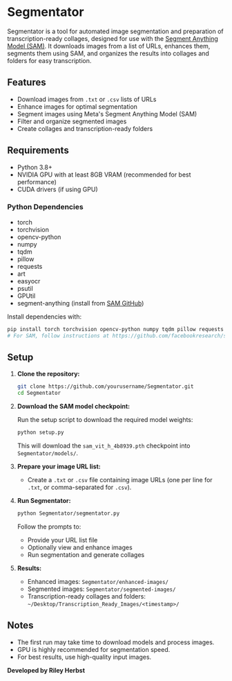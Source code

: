# Segmentator

Segmentator is a tool for automated image segmentation and preparation of transcription-ready collages, designed for use with the [Segment Anything Model (SAM)](https://github.com/facebookresearch/segment-anything). It downloads images from a list of URLs, enhances them, segments them using SAM, and organizes the results into collages and folders for easy transcription.

## Features

- Download images from `.txt` or `.csv` lists of URLs
- Enhance images for optimal segmentation
- Segment images using Meta's Segment Anything Model (SAM)
- Filter and organize segmented images
- Create collages and transcription-ready folders

## Requirements

- Python 3.8+
- NVIDIA GPU with at least 8GB VRAM (recommended for best performance)
- CUDA drivers (if using GPU)

### Python Dependencies

- torch
- torchvision
- opencv-python
- numpy
- tqdm
- pillow
- requests
- art
- easyocr
- psutil
- GPUtil
- segment-anything (install from [SAM GitHub](https://github.com/facebookresearch/segment-anything))

Install dependencies with:

```sh
pip install torch torchvision opencv-python numpy tqdm pillow requests art easyocr psutil GPUtil segment-anything
# For SAM, follow instructions at https://github.com/facebookresearch/segment-anything
```

## Setup

1. **Clone the repository:**

    ```sh
    git clone https://github.com/yourusername/Segmentator.git
    cd Segmentator
    ```

2. **Download the SAM model checkpoint:**

    Run the setup script to download the required model weights:

    ```sh
    python setup.py
    ```

    This will download the `sam_vit_h_4b8939.pth` checkpoint into `Segmentator/models/`.

3. **Prepare your image URL list:**

    - Create a `.txt` or `.csv` file containing image URLs (one per line for `.txt`, or comma-separated for `.csv`).

4. **Run Segmentator:**

    ```sh
    python Segmentator/segmentator.py
    ```

    Follow the prompts to:
    - Provide your URL list file
    - Optionally view and enhance images
    - Run segmentation and generate collages

5. **Results:**

    - Enhanced images: `Segmentator/enhanced-images/`
    - Segmented images: `Segmentator/segmented-images/`
    - Transcription-ready collages and folders: `~/Desktop/Transcription_Ready_Images/<timestamp>/`

## Notes

- The first run may take time to download models and process images.
- GPU is highly recommended for segmentation speed.
- For best results, use high-quality input images.



**Developed by Riley Herbst**